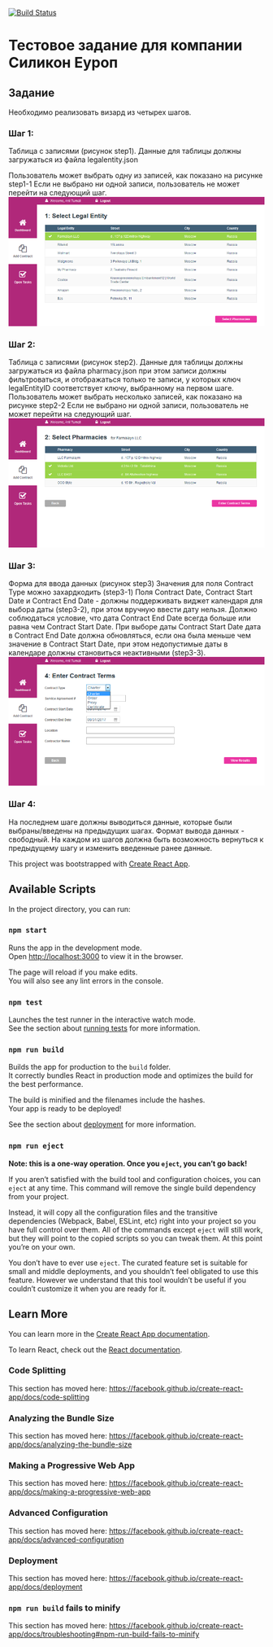 [![Build Status](https://travis-ci.org/zipofar/silicon-europe.svg?branch=master)](https://travis-ci.org/zipofar/silicon-europe)

# Тестовое задание для компании Силикон Еуроп

## Задание

Необходимо реализовать визард из четырех шагов.
### Шаг 1:
Таблица с записями (рисунок step1). Данные для таблицы должны загружаться из файла
legalentity.json

Пользователь может выбрать одну из записей, как показано на рисунке step1-1
Если не выбрано ни одной записи, пользователь не может перейти на следующий шаг.
![step1-1](https://github.com/zipofar/silicon-europe/raw/master/resources/step1-1.png)

### Шаг 2:
Таблица с записями (рисунок step2). Данные для таблицы должны загружаться из файла
pharmacy.json при этом записи должны фильтроваться, и отображаться только те записи, у
которых ключ legalEntityID соответствует ключу, выбранному на первом шаге.
Пользователь может выбрать несколько записей, как показано на рисунке step2-2
Если не выбрано ни одной записи, пользователь не может перейти на следующий шаг.
![step2-2](https://github.com/zipofar/silicon-europe/raw/master/resources/step2-2.png)

### Шаг 3:
Форма для ввода данных (рисунок step3)
Значения для поля Contract Type можно захардкодить (step3-1)
Поля Contract Date, Contract Start Date и Contract End Date - должны поддерживать виджет
календаря для выбора даты (step3-2), при этом вручную ввести дату нельзя. Должно
соблюдаться условие, что дата Contract End Date всегда больше или равна чем Contract Start
Date. При выборе даты Contract Start Date дата в Contract End Date должна обновляться, если
она была меньше чем значение в Contract Start Date, при этом недопустимые даты в
календаре должны становиться неактивными (step3-3).
![step3-1](https://github.com/zipofar/silicon-europe/raw/master/resources/step3-1.png)

### Шаг 4:
На последнем шаге должны выводиться данные, которые были выбраны/введены на
предыдущих шагах. Формат вывода данных - свободный.
На каждом из шагов должна быть возможность вернуться к предыдущему шагу и изменить
введенные ранее данные.

This project was bootstrapped with [Create React App](https://github.com/facebook/create-react-app).

## Available Scripts

In the project directory, you can run:

### `npm start`

Runs the app in the development mode.<br>
Open [http://localhost:3000](http://localhost:3000) to view it in the browser.

The page will reload if you make edits.<br>
You will also see any lint errors in the console.

### `npm test`

Launches the test runner in the interactive watch mode.<br>
See the section about [running tests](https://facebook.github.io/create-react-app/docs/running-tests) for more information.

### `npm run build`

Builds the app for production to the `build` folder.<br>
It correctly bundles React in production mode and optimizes the build for the best performance.

The build is minified and the filenames include the hashes.<br>
Your app is ready to be deployed!

See the section about [deployment](https://facebook.github.io/create-react-app/docs/deployment) for more information.

### `npm run eject`

**Note: this is a one-way operation. Once you `eject`, you can’t go back!**

If you aren’t satisfied with the build tool and configuration choices, you can `eject` at any time. This command will remove the single build dependency from your project.

Instead, it will copy all the configuration files and the transitive dependencies (Webpack, Babel, ESLint, etc) right into your project so you have full control over them. All of the commands except `eject` will still work, but they will point to the copied scripts so you can tweak them. At this point you’re on your own.

You don’t have to ever use `eject`. The curated feature set is suitable for small and middle deployments, and you shouldn’t feel obligated to use this feature. However we understand that this tool wouldn’t be useful if you couldn’t customize it when you are ready for it.

## Learn More

You can learn more in the [Create React App documentation](https://facebook.github.io/create-react-app/docs/getting-started).

To learn React, check out the [React documentation](https://reactjs.org/).

### Code Splitting

This section has moved here: https://facebook.github.io/create-react-app/docs/code-splitting

### Analyzing the Bundle Size

This section has moved here: https://facebook.github.io/create-react-app/docs/analyzing-the-bundle-size

### Making a Progressive Web App

This section has moved here: https://facebook.github.io/create-react-app/docs/making-a-progressive-web-app

### Advanced Configuration

This section has moved here: https://facebook.github.io/create-react-app/docs/advanced-configuration

### Deployment

This section has moved here: https://facebook.github.io/create-react-app/docs/deployment

### `npm run build` fails to minify

This section has moved here: https://facebook.github.io/create-react-app/docs/troubleshooting#npm-run-build-fails-to-minify
